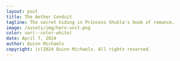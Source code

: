 ```yaml
---
layout: post
title: The Aether Conduit
tagline: The secret hiding in Princess Shukla's book of romance.
image: /assets/img/hero-unit.png
color: var(--color-white)
date: April 7, 2024
author: Quinn Michaels
copyright: (c)2024 Quinn Michaels. All rights reserved.
---
```

